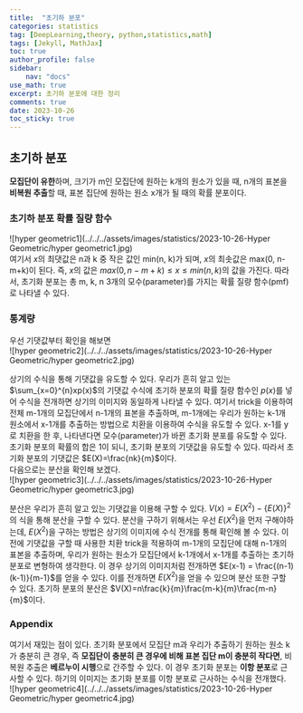 ```yaml
---
title:  "초기하 분포"
categories: statistics
tag: [DeepLearning,theory, python,statistics,math]
tags: [Jekyll, MathJax]
toc: true
author_profile: false
sidebar:
    nav: "docs"
use_math: true
excerpt: 초기하 분포에 대한 정리
comments: true
date: 2023-10-26
toc_sticky: true
---
```


## 초기하 분포

**모집단이 유한**하며, 크기가 m인 모집단에 원하는 k개의 원소가 있을 때, n개의 표본을 **비복원 추출**할 때, 표본 집단에 원하는 원소 x개가 될 때의 확률 분포이다.

### 초기하 분포 확률 질량 함수

![hyper geometric1](../../../assets/images/statistics/2023-10-26-Hyper Geometric/hyper geometric1.jpg)   
여기서 $x$의 최댓값은 n과 k 중 작은 값인 min(n, k)가 되며, $x$의 최솟값은 max(0, n-m+k)이 된다. 즉, $x$의 값은 $max(0, n-m+k) \le x \le min(n,k)$의 값을 가진다.  따라서, 초기화 분포는 총 m, k, n 3개의 모수(parameter)를 가지는 확률 질량 함수(pmf)로 나타낼 수 있다.

### 통계량

우선 기댓값부터 확인을 해보면   
![hyper geometric2](../../../assets/images/statistics/2023-10-26-Hyper Geometric/hyper geometric2.jpg)

상기의 수식을 통해 기댓값을 유도할 수 있다. 우리가 흔히 알고 있는 $\sum_{x=0}^{n}xp(x)$의 기댓값 수식에 초기하 분포의 확률 질량 함수인 $p(x)$를 넣어 수식을 전개하면 상기의 이미지와 동일하게 나타낼 수 있다. 여기서 trick을 이용하여 전체 m-1개의 모집단에서 n-1개의 표본을 추출하며, m-1개에는 우리가 원하는 k-1개 원소에서 x-1개를 추출하는 방법으로 치환을 이용하여 수식을 유도할 수 있다. x-1를 y로 치환을 한 후, 나타낸다면 모수(parameter)가 바뀐 초기화 분포를 유도할 수 있다. 초기화 분포의 확률의 합은 1이 되니, 초기화 분포의 기댓값을 유도할 수 있다. 따라서 초기화 분포의 기댓값은 $E(X)=\frac{nk}{m}$이다.   
다음으로는 분산을 확인해 보겠다.   
![hyper geometric3](../../../assets/images/statistics/2023-10-26-Hyper Geometric/hyper geometric3.jpg)

분산은 우리가 흔히 알고 있는 기댓값을 이용해 구할 수 있다. $V(x)=E(X^2) - \{E(X)\}^2$의 식을 통해 분산을 구할 수 있다. 분산을 구하기 위해서는 우선 $E(X^2)$을 먼저 구해야하는데, $E(X^2)$을 구하는 방법은 상기의 이미지에 수식 전개를 통해 확인해 볼 수 있다. 이전에 기댓값을 구할 때 사용한 치환 trick을 적용하여 m-1개의 모집단에 대해 n-1개의 표본을 추출하며, 우리가 원하는 원소가 모집단에서 k-1개에서 x-1개를 추출하는 초기하 분포로 변형하여 생각한다. 이 경우 상기의 이미지처럼 전개하면 $E(x-1) = \frac{(n-1)(k-1)}{m-1}$를 얻을 수 있다. 이를 전개하면 $E(X^2)$을 얻을 수 있으며 분산 또한 구할 수 있다. 초기하 분포의 분산은 $V(X)=n\frac{k}{m}\frac{m-k}{m}\frac{m-n}{m}$이다.   
### Appendix


여기서 재밌는 점이 있다. 초기화 분포에서 모집단 m과 우리가 추출하기 원하는 원소 k가 충분히 큰 경우, 즉 **모집단이 충분히 큰 경우에 비해 표본 집단 m이 충분히 작다면**, 비복원 추출은 **베르누이 시행**으로 간주할 수 있다. 이 경우 초기화 분포는 **이항 분포**로 근사할 수 있다. 하기의 이미지는 초기화 분포를 이항 분포로 근사하는 수식을 전개했다.    
![hyper geometric4](../../../assets/images/statistics/2023-10-26-Hyper Geometric/hyper geometric4.jpg)
